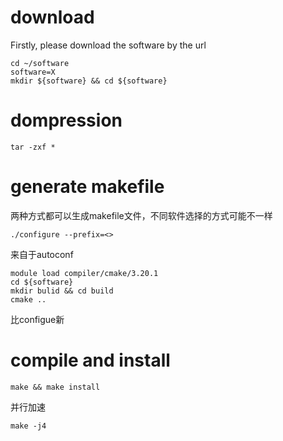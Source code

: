 # download

Firstly, please download the software by the url

```shell
cd ~/software
software=X
mkdir ${software} && cd ${software}

```

# dompression


```shell
tar -zxf *
```


# generate makefile 

两种方式都可以生成makefile文件，不同软件选择的方式可能不一样

```shell
./configure --prefix=<>
```

来自于autoconf



```shell
module load compiler/cmake/3.20.1
cd ${software}
mkdir bulid && cd build
cmake ..
```

比configue新


# compile and install

```shell
make && make install
```


并行加速

```
make -j4
```
